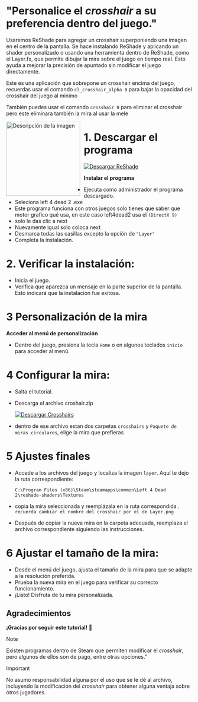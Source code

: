 # "Personalice el *crosshair* a su preferencia dentro del juego."
Usaremos ReShade para agregar un crosshair superponiendo una imagen en el centro de la pantalla. Se hace instalando ReShade y aplicando un shader personalizado o usando una herramienta dentro de ReShade, como el Layer.fx, que permite dibujar la mira sobre el juego en tiempo real. Esto ayuda a mejorar la precisión de apuntado sin modificar el juego directamente.

Este es una aplicación que sobrepone un crosshair encima del juego, recuerdas usar el comando `cl_crosshair_alpha 0`
para bajar la opacidad del crosshair del juego al minimo

También puedes usar el comando `crosshair 0` para eliminar el crosshair pero este eliminara también la mira al usar la mele 


<p>
  <img src="https://github.com/user-attachments/assets/559ba28f-ee28-48b4-af35-b12b9b04873c" alt="Descripción de la imagen" width="200" style="float: left; margin-right: 10px;" />



 #  **1. Descargar el programa**

 [![Descargar ReShade](https://img.shields.io/badge/Descargar%20ReShade-000000?style=flat&logo=download&logoColor=white&color=333333)](https://github.com/SalvadorDante/Left4Dead/releases/download/dead/ReShade_Setup_4.7.0.exe)

   **Instalar el programa**
   
   - Ejecuta como administrador el programa descargado.
   - Seleciona left 4 dead 2 .exe
   - Este programa funciona con otros juegos solo tienes que saber que motor grafico qué usa, en este caso left4dead2 usa el `(DirectX 9)`
   - solo le das clic a next
   - Nuevamente igual solo coloca next
   - Desmarca todas las casillas excepto la opción de `"Layer"`
   - Completa la instalación.

 # **2. Verificar la instalación**:
   - Inicia el juego.
   - Verifica que aparezca un mensaje en la parte superior de la pantalla. Esto indicará que la instalación fue exitosa.
     
 # **3 Personalización de la mira**

**Acceder al menú de personalización**
 - Dentro del juego, presiona la tecla `Home` o en algunos teclados `inicio` para acceder al menú.
   
# **4 Configurar la mira**:
   - Salta el tutorial.
   - Descarga el archivo croshair.zip
   
     [![Descargar Crosshairs](https://img.shields.io/badge/Descargar%20Crosshairs-000000?style=flat&logo=download&logoColor=white&color=333333)](https://github.com/CodeByDante/Left4Dead/releases/download/crosshair/crosshairs.zip)

   - dentro de ese archivo estan dos carpetas  `crosshairs` y `Paquete de miras circulares`, elige la mira que prefieras
     
# **5 Ajustes finales**

   - Accede a los archivos del juego y localiza la imagen `layer`. Aquí te dejo la ruta correspondiente:
     
     ```
     C:\Program Files (x86)\Steam\steamapps\common\Left 4 Dead 2\reshade-shaders\Textures
     ```
     
   - copia la mira seleccionada y reemplázala en la ruta correspondida . `recuerda cambiar el nombre del crosshair por el de Layer.png`
   - Después de copiar la nueva mira en la carpeta adecuada, reemplaza el archivo correspondiente siguiendo las instrucciones.
     
#  **6 Ajustar el tamaño de la mira**:
   - Desde el menú del juego, ajusta el tamaño de la mira para que se adapte a la resolución preferida.
   - Prueba la nueva mira en el juego para verificar su correcto funcionamiento.
   - ¡Listo! Disfruta de tu mira personalizada.
     
## Agradecimientos

**¡Gracias por seguir este tutorial!** 🙌

> [!NOTE]
> Existen programas dentro de Steam que permiten modificar el *crosshair*, pero algunos de ellos son de pago, entre otras opciones."

> [!IMPORTANT]
> No asumo responsabilidad alguna por el uso que se le dé al archivo, incluyendo la modificación del *crosshair* para obtener alguna ventaja sobre otros jugadores.

